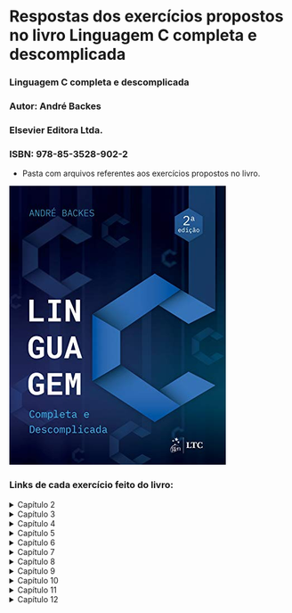  # Respostas dos exercícios propostos no livro Linguagem C completa e descomplicada

### Linguagem C completa e descomplicada
### Autor: André Backes
### Elsevier Editora Ltda.
### ISBN: 978-85-3528-902-2

- Pasta com arquivos referentes aos exercícios propostos no livro.

![capaLivroLinguagemC](./capaLivroLinguagemC.jpg)

### Links de cada exercício feito do livro:

<details><summary>Capítulo 2</summary>


- Elabore um programa que escreva as mensagens "Início do programa" e "Fim" na tela, uma em cada linha, usando apenas um comando printf(). [Exercício](https://github.com/rmelojefferson/progChallenges/blob/main/livroLinguageCCompletaDescomplicada/cap02/ex01.c)
- Escreva um programa que leia um número inteiro e depois o imprima. [Exercício](https://github.com/rmelojefferson/progChallenges/blob/main/livroLinguageCCompletaDescomplicada/cap02/ex02.c)
- Escreva um programa que leia um número inteiro e depois imprima a mensagem"Valor lido: seguido do valor inteiro. Use apenas um comando printf(). [Exercício](https://github.com/rmelojefferson/progChallenges/blob/main/livroLinguageCCompletaDescomplicada/cap02/ex03.c)
- Faça um programa que leia um número inteiro e depois o imprima usando o operador "%f". Veja o que aconteceu. [Exercício](https://github.com/rmelojefferson/progChallenges/blob/main/livroLinguageCCompletaDescomplicada/cap02/ex04.c)
- Faça um programa que leia um número do tipo float e depois o imprima usando o operador "%d". Veja o que aconteceu. [Exercício](https://github.com/rmelojefferson/progChallenges/blob/main/livroLinguageCCompletaDescomplicada/cap02/ex05.c)
- Faça um programa que leia um valor do tipo double e depois o imprima na forma de notação científica. [Exercício](https://github.com/rmelojefferson/progChallenges/blob/main/livroLinguageCCompletaDescomplicada/cap02/ex06.c)
- Elabore um programa que leia um caractere e depois o imprima como um valor inteiro. [Exercício](https://github.com/rmelojefferson/progChallenges/blob/main/livroLinguageCCompletaDescomplicada/cap02/ex07.c)
- Faça um programa que leia dois números inteiros e depois os imprima na ordem inversa em que eles foram lidos [Exercício](https://github.com/rmelojefferson/progChallenges/blob/main/livroLinguageCCompletaDescomplicada/cap02/ex08.c)
- Faça um programa que leia dois valores do tipo float. Use um único comando de leitura para isso. Em seguida, imprima os valores lidos na ordem inversa em que eles foram lidos. [Exercício](https://github.com/rmelojefferson/progChallenges/blob/main/livroLinguageCCompletaDescomplicada/cap02/ex09.c)
- Elabore um programa que solicite ao usuário entrar com o valor do dia,mês e ano(inteiros). Em seguida, imprima os valores lidos separados por uma barra(\). [Exercício](https://github.com/rmelojefferson/progChallenges/blob/main/livroLinguageCCompletaDescomplicada/cap02/ex10.c)
- Elabore um programa que contenha uma constante qualquer do tipo float. Use o comando #define. Imprima essa constante. [Exercício](https://github.com/rmelojefferson/progChallenges/blob/main/livroLinguageCCompletaDescomplicada/cap02/ex11.c)
- Elabore um programa que contenha uma constante qualquer do tipo int. Use o comando const. Imprima essa constante. [Exercício](https://github.com/rmelojefferson/progChallenges/blob/main/livroLinguageCCompletaDescomplicada/cap02/ex12.c)
- Faça um programa que leia um caractere do tipo char e depois o imprima entre aspas duplas. Assim, se o caracter lido for a letra A, deverá ser impresso "A". [Exercício](https://github.com/rmelojefferson/progChallenges/blob/main/livroLinguageCCompletaDescomplicada/cap02/ex13.c)
- Faça um programa que leia três caracteres do tipo char e depois os imprima um em cada linha. Use um único comando printf() para isso. [Exercício](https://github.com/rmelojefferson/progChallenges/blob/main/livroLinguageCCompletaDescomplicada/cap02/ex14.c)
- Escreva um programa que leia três variáveis, char, int e float. Em seguida, imprima-as de três maneiras diferentes: separadas por espaços, por uma tabulação horizontal e uma em cada linha. Use um único comando print() para cada operação de escrita das três variáveis. [Exercício](https://github.com/rmelojefferson/progChallenges/blob/main/livroLinguageCCompletaDescomplicada/cap02/ex15.c)

</details>

<details><summary>Capítulo 3</summary>


- Faça um programa que leia um número inteiro e retorne seu antecessor e o seu sucessor. [Exercício](https://github.com/rmelojefferson/progChallenges/blob/main/livroLinguageCCompletaDescomplicada/cap03/ex01.c)
- Faça um programa que leia um número real e imprima a quinta parte desse número. [Exercício](https://github.com/rmelojefferson/progChallenges/blob/main/livroLinguageCCompletaDescomplicada/cap03/ex02.c)
- Faça um programa que leia três valores inteiros e mostre sua soma. [Exercício](https://github.com/rmelojefferson/progChallenges/blob/main/livroLinguageCCompletaDescomplicada/cap03/ex03.c)
- Leia quatro valores do tipo float. Calcule e exiba a média aritmética desses valores. [Exercício](https://github.com/rmelojefferson/progChallenges/blob/main/livroLinguageCCompletaDescomplicada/cap03/ex04.c)
- Faça um programa que calcule o ano de nascimento de uma pessoa a partir de sua idade e do ano atual. [Exercício](https://github.com/rmelojefferson/progChallenges/blob/main/livroLinguageCCompletaDescomplicada/cap03/ex05.c)
- Leia uma velocidade em km/h (quilômetros por hora) e apresente convertida em m/s (metros por segundo). A fórmula de conversão é M = K/36, sendo K a velocidade em km/h e M em m/s. [Exercício](https://github.com/rmelojefferson/progChallenges/blob/main/livroLinguageCCompletaDescomplicada/cap03/ex06.c)
- Faça um programa que leia um valor em reais e a cotação do dólar. Em seguida, imprima o valor correspondente em dólares. [Exercício](https://github.com/rmelojefferson/progChallenges/blob/main/livroLinguageCCompletaDescomplicada/cap03/ex07.c)
- Leia um valor que represente uma temperatura em graus Celsius e apresente-a convertida em graus Fahrenheit. A fórmula de conversão é: F = C*(9.0/5.0)+32.0, sendo F a temperatura em Fahrenheit e C a temperatura em Celsius. [Exercício](https://github.com/rmelojefferson/progChallenges/blob/main/livroLinguageCCompletaDescomplicada/cap03/ex08.c)
- Leia um ângulo em graus e apresente-o convertido em radianos. A fórmula de conversão é R = G*pi/180, sendo G o ângulo em graus e R em radianos e pi = 3.141592. [Exercício](https://github.com/rmelojefferson/progChallenges/blob/main/livroLinguageCCompletaDescomplicada/cap03/ex09.c)
- A importância de R$780.000,00 será dividida entre três ganhadores de um concurso, sendo que:

  - i. O primeiro ganhador receberá 46% do total.
  - ii. O segundo receberá 32% do total.
  - iii. O terceiro receberá o restante.
  - [Exercício](https://github.com/rmelojefferson/progChallenges/blob/main/livroLinguageCCompletaDescomplicada/cap03/ex10.c)

- Leia o valor do raio de um círculo. Calcule e imprima a área do círculo correspondente. A área do círculo é A = pi*raio², sendo pi = 3.141592. [Exercício](https://github.com/rmelojefferson/progChallenges/blob/main/livroLinguageCCompletaDescomplicada/cap03/ex11.c)
- Leia a altura e o raio de um cilindro circular e imprima o volume desse cilindro. O volume de um cilindro circular é calculado por meio da seguinte fórmula: V = pi * raio² * altura, em que pi = 3.141592. [Exercício](https://github.com/rmelojefferson/progChallenges/blob/main/livroLinguageCCompletaDescomplicada/cap03/ex12.c)
- Sejam a e b os catetos de um triângulo cuja hipotenusa h é obtida pela equição: h= raiz de a²+b². Faça um programa que leia os valores de a e b, e calcule o valor da hipotenusa através da fórmula dada. imprima o resultado. [Exercício](https://github.com/rmelojefferson/progChallenges/blob/main/livroLinguageCCompletaDescomplicada/cap03/ex13.c)
- Fala um programa que converta uma letra maiúscula em letra minúscula. Use a tabela ASCII para isso. [Exercício](https://github.com/rmelojefferson/progChallenges/blob/main/livroLinguageCCompletaDescomplicada/cap03/ex14.c)
- Faça um programa para ler um número inteiro positivo de três dígitos. Em seguida, calcule e mostre o número formado pelos dígitos invertidos do número lido. Exemplo: Número lido = 123 | Número gerado = 321. [Exercício](https://github.com/rmelojefferson/progChallenges/blob/main/livroLinguageCCompletaDescomplicada/cap03/ex15.c)
- Escreva um programa que leia um número inteiro e mostre a multiplicação e a divisão desse número por dois("Utilize os operadores de deslocamento de bits). [Exercício](https://github.com/rmelojefferson/progChallenges/blob/main/livroLinguageCCompletaDescomplicada/cap03/ex16.c)
- Escreva um programa que leia um número inteiro e mostre o seu complemento bit a bit. [Exercício](https://github.com/rmelojefferson/progChallenges/blob/main/livroLinguageCCompletaDescomplicada/cap03/ex17.c)
- Elabore um programa que leia dois números inteiros e exiba o deslocamento, à esquerda e à direita, do primeiro pelo segundo. [Exercício](https://github.com/rmelojefferson/progChallenges/blob/main/livroLinguageCCompletaDescomplicada/cap03/ex18.c)
- Elabore um programa que leia dois números inteiros e exiba o resultado das operações de "ou exclusivo", "ou bit a bit" e "e bit a bit" entre eles. [Exercício](https://github.com/rmelojefferson/progChallenges/blob/main/livroLinguageCCompletaDescomplicada/cap03/ex19.c)

</details>

<details><summary>Capítulo 4</summary>


- Faça um programa que leia dois números e mostre qual deles é o maior. [Exercício](https://github.com/rmelojefferson/progChallenges/blob/main/livroLinguageCCompletaDescomplicada/cap04/ex01.c)
- Faça um programa que leia dois números e mostre o maior deles. Se, por acaso, os dois números forem iguais, imprima a mensagem "Números iguais". [Exercício](https://github.com/rmelojefferson/progChallenges/blob/main/livroLinguageCCompletaDescomplicada/cap04/ex02.c)
- Faça um programa que leia um número inteiro e verifique se esse número é par ou ímpar. [Exercício](https://github.com/rmelojefferson/progChallenges/blob/main/livroLinguageCCompletaDescomplicada/cap04/ex03.c)
- Faça um programa que leia o salário de um trabalhador e o valor da prestação de um empréstimo. Se a prestação:

  - For maior que 20% do salário, imprima: "Empréstimo não concedido"
  - Caso contrário, imprima: "Empréstimo concedido."
  - [Exercício](https://github.com/rmelojefferson/progChallenges/blob/main/livroLinguageCCompletaDescomplicada/cap04/ex04.c)

- Faça um programa que leia um número e, caso ele seja positivo, calcule e mostre:

  - O número digitado ao quadrado.
  - A raiz quadrada do número digitado.
  - [Exercício](https://github.com/rmelojefferson/progChallenges/blob/main/livroLinguageCCompletaDescomplicada/cap04/ex05.c)

- Faça um programa que receba a altura e o sexo de uma pessoa e calcule e mostre seu peso ideal, utilizando as seguintes fórmulas (Em que "h" corresponde à altura):

  - homem: (72.7*h)-58
  - mulher: (62.1*h)-44.7
  - [Exercício](https://github.com/rmelojefferson/progChallenges/blob/main/livroLinguageCCompletaDescomplicada/cap04/ex06.c)

- Uma empresa vende o mesmo produto para quatro diferentes estados. Cada estado possui uma taxa diferente de imposto sobre o produto. Faça um programa em que o usuário entre com o valor e o estado de destino do produto e o programa retorne o preço final do produto acrescido do imposto do estado em que ele será vendido. Se o estado difitado não for válido, mostrará uma mensagem de erro  MG - 7% SP - 12% RJ - 15% MS - 8%. [Exercício](https://github.com/rmelojefferson/progChallenges/blob/main/livroLinguageCCompletaDescomplicada/cap04/ex07.c)
- Escreva um programa que, dada a idade de um nadador, classifique-o em uma das seguintes categorias:

  - Infantil A - 5-7
  - Infantil B - 8-10
  - Juvenil A - 11-13
  - Juvenil B - 14-17
  - Sênior - maiores de 18 anos
  - [Exercício](https://github.com/rmelojefferson/progChallenges/blob/main/livroLinguageCCompletaDescomplicada/cap04/ex08.c)

- Faça um programa que leia a altura e o peso de uma pessoa. De acordo com a tabela a seguir, verifique e mostre qual a classificação dessa pessoa. [Exercício](https://github.com/rmelojefferson/progChallenges/blob/main/livroLinguageCCompletaDescomplicada/cap04/ex09.c)
- Faça um programa que informe o mês de acordo com o número digitado pelo usuário. Exemplo: Entrada = 4. Saída = Abril. [Exercício](https://github.com/rmelojefferson/progChallenges/blob/main/livroLinguageCCompletaDescomplicada/cap04/ex11.c)
- Usando o comando switch, escreva um programa que leia um inteiro entre 1 e 7 e imprima o dia da semana correspondente a esse número. Isto é, domingo, se 1, segunda-feira, se 2, e assim por diante. [Exercício](https://github.com/rmelojefferson/progChallenges/blob/main/livroLinguageCCompletaDescomplicada/cap04/ex12.c)
- Faça um progrma que mostre ao usuário um menu com quatro opções de operações matemáticas (as operações básicas, por exemplo). I usuário escolhe uma das opções, e o seu programa pede dois valores numéricos e realiza a operação, mostrando o resultado. [Exercício](https://github.com/rmelojefferson/progChallenges/blob/main/livroLinguageCCompletaDescomplicada/cap04/ex13.c)
- Faça um programa para verificar se determinado número inteiro lido é divisível por 3 ou 5, mas não simultaneamente pelos dois. [Exercício](https://github.com/rmelojefferson/progChallenges/blob/main/livroLinguageCCompletaDescomplicada/cap04/ex14.c)

 </details>

<details><summary>Capítulo 5</summary>


- Faça um programa que leia um número inteiro positivo N e imprima todos os números naturais de 0 até N em ordem crescente. [Exercício](https://github.com/rmelojefferson/progChallenges/blob/main/livroLinguageCCompletaDescomplicada/cap05/ex01.c)
- Faça um programa que leia um número inteiro positivo N e imprima todos os números naturais de 0 até N em ordem crescente. [Exercício](https://github.com/rmelojefferson/progChallenges/blob/main/livroLinguageCCompletaDescomplicada/cap05/ex02.c)
- Faça um programa que leia um número inteiro N e depois imprima os N primeiros números naturais ímpares. [Exercício](https://github.com/rmelojefferson/progChallenges/blob/main/livroLinguageCCompletaDescomplicada/cap05/ex03.c)
- Faça um programa que determine e mostre os cinco primeiros múltiplos de 3 considerando números maiores que 0. [Exercício](https://github.com/rmelojefferson/progChallenges/blob/main/livroLinguageCCompletaDescomplicada/cap05/ex04.c)
- Faça um programa que calcule e mostre a soma dos 50 primeiros números pares. [Exercício](https://github.com/rmelojefferson/progChallenges/blob/main/livroLinguageCCompletaDescomplicada/cap05/ex05.c)
- Faça um programa que mostre uma contagem regressiva na tela, inciando em 10 e terminando em 0. Mostre uma mensagem "FIM" após a contagem. [Exercício](https://github.com/rmelojefferson/progChallenges/blob/main/livroLinguageCCompletaDescomplicada/cap05/ex06.c)
- Elabore um programa que peça ao usuário para digitar 10 valores. Some esses valores e apresente o resultado na tela. [Exercício](https://github.com/rmelojefferson/progChallenges/blob/main/livroLinguageCCompletaDescomplicada/cap05/ex07.c)
- Faça um programa que leia 10 inteiros e imprimasua média. [Exercício](https://github.com/rmelojefferson/progChallenges/blob/main/livroLinguageCCompletaDescomplicada/cap05/ex08.c)
- Escreva um programa que leia 10 números e escreva o menor valor lido e o maior valor lido. [Exercício](https://github.com/rmelojefferson/progChallenges/blob/main/livroLinguageCCompletaDescomplicada/cap05/ex09.c)
- Faça um programa que leia 10 inteiros positivos, ignorando não positivos, e imprima sua média. [Exercício](https://github.com/rmelojefferson/progChallenges/blob/main/livroLinguageCCompletaDescomplicada/cap05/ex10.c)
- Faça um algoritmo que leia um número positivo e imprima seus divisores. Exemplo: Os divisores do número 66 são: 1, 2, 3, 6, 11, 22 , 33 e 66. [Exercício](https://github.com/rmelojefferson/progChallenges/blob/main/livroLinguageCCompletaDescomplicada/cap05/ex11.c)
- Escreva um programa que leia um número inteiro e calcule a soma de todos os divisores desse número, com exceção dele próprio. Exemplo: A soma dos divisores do número 66 é 1 + 2 + 3 + 6 + 11 + 22 + 33 = 78. [Exercício](https://github.com/rmelojefferson/progChallenges/blob/main/livroLinguageCCompletaDescomplicada/cap05/ex12.c)
- Faça um programa que exiba a soma de todos os números naturais abaixo de 1.000 que são múltiplos de 3 ou 5. [Exercício](https://github.com/rmelojefferson/progChallenges/blob/main/livroLinguageCCompletaDescomplicada/cap05/ex13.c)
- Escreva um programa que leia um número inteiro, maior ou igual a zero, do usuário. Imprima o enésimo termo da sequência de Fibonacci. Essa sequência começa no termo de ordem zero, e, a partir do segundo termo, seu valor é dado pela soma dos dois termos anteriores. Alguns termos dessa sequência são: 0, 1, 1, 2, 3, 5, 8, 13, 21, 34. [Exercício](https://github.com/rmelojefferson/progChallenges/blob/main/livroLinguageCCompletaDescomplicada/cap05/ex14.c)
- Elabore um programa que faça a leitura de vários números inteiros até que se digite um número negativo. O programa tem de retornar o maior e o menor número lido. [Exercício](https://github.com/rmelojefferson/progChallenges/blob/main/livroLinguageCCompletaDescomplicada/cap05/ex15.c)
- Em matemática, o número harmônico designado por Hn define-se como o enésimo termo da série harmônica. Ou seja:

  - Hn = 1 + 1 + 1 + 1...+ 1
  - ​	           2    3    4      n
  - Apresente um programa que calcule o valor de qualquer Hn.
  - [Exercício](https://github.com/rmelojefferson/progChallenges/blob/main/livroLinguageCCompletaDescomplicada/cap05/ex16.c)

- Escreva um programa que leia um número inteiro positivo N e em seguida imprima N linhas do chama triângulo de floyd:

  - 01
  - 02 03
  - 04 05 06
  - 07 08 09 10
  - 11 12 13 14 15...
  - [Exercício](https://github.com/rmelojefferson/progChallenges/blob/main/livroLinguageCCompletaDescomplicada/cap05/ex17.c)

- Faça um programa que receba um número inteiro maior do que 1 e verifique se o número fornecido é primo ou não.  [Exercício](https://github.com/rmelojefferson/progChallenges/blob/main/livroLinguageCCompletaDescomplicada/cap05/ex18.c)
- Faça um programa que calcule e escreva o valor de S

  - S = 1/1+3/2+5/3+7/4+...+99/50
  - [Exercício](https://github.com/rmelojefferson/progChallenges/blob/main/livroLinguageCCompletaDescomplicada/cap05/ex19.c)

- Faça um programa que leia um valor inteiro e positivo N, calcule e mostre o valor de E, conforme a fórmula a seguir:

  - e = 1/1!+1/2!+1/3!+...+1/n!*/
  - [Exercício](https://github.com/rmelojefferson/progChallenges/blob/main/livroLinguageCCompletaDescomplicada/cap05/ex20.c)

- Escreva um programa que leia certa quantidade de números, imprima o maior deles e quantas vezes o maior número foi lido. A quantidade de números a serem lidos deve ser fornecida pelo usuário. [Exercício](https://github.com/rmelojefferson/progChallenges/blob/main/livroLinguageCCompletaDescomplicada/cap05/ex21.c)

</details>

<details><summary>Capítulo 6</summary>

- Vetores
  - Crie um programa que leia do teclado seis valores inteiros e em seguida mostre na tela os valores lidos. [Exercício](https://github.com/rmelojefferson/progChallenges/blob/main/livroLinguageCCompletaDescomplicada/cap06/vetores/ex01.c)
  - Crie um programa que leia do teclado seis valores inteiros e em seguida mostre na tela os valores lidos na ordem inversa. [Exercício](https://github.com/rmelojefferson/progChallenges/blob/main/livroLinguageCCompletaDescomplicada/cap06/vetores/ex02.c)
  - Faça um programa que leia cinco valores e os armazene em um vetor. Em seguida, mostre todos os valores lidos juntamente com a média dos valores. [Exercício](https://github.com/rmelojefferson/progChallenges/blob/main/livroLinguageCCompletaDescomplicada/cap06/vetores/ex03.c)
  - Faça um programa que possua um array de nome A que armazene seis números inteiros. O programa deve executar os seguintes passo:
    - a)Atribua os seguintes valores a esse array: 1, 0, 5, -2, -5, 7.
    - b)Armazene em uma variável a soma dos valores das posições A[0], A[1] e A[5] do array e mostre na tela essa soma.
    - c)Modifique o array na posição 4, atribuindo a essa posição o valor 100.
    - d)Mostre na tela cada valor do array, um em cada linha.
    - [Exercício](https://github.com/rmelojefferson/progChallenges/blob/main/livroLinguageCCompletaDescomplicada/cap06/vetores/ex04.c)
  - Faça um programa que leia um vetor de oito posições. Em seguida, leia também dois valores X e Y quaisquer correspondentes a dua posições no vetor. Seu programa deverá exibir a soma dos valores encontrados nas respectivas posições X e Y. [Exercício](https://github.com/rmelojefferson/progChallenges/blob/main/livroLinguageCCompletaDescomplicada/cap06/vetores/ex05.c)
  - Escreva um programa que leia do teclado um vetor de 10 posições. Escreva na tela quantos valores pares foram armazenados nesse vetor. [Exercício](https://github.com/rmelojefferson/progChallenges/blob/main/livroLinguageCCompletaDescomplicada/cap06/vetores/ex06.c)
  - Faça um programa que receba do usuário um vetor X com 10 posições. Em seguida deverão ser impressos o maior e o menor elemento desse vetor. [Exercício](https://github.com/rmelojefferson/progChallenges/blob/main/livroLinguageCCompletaDescomplicada/cap06/vetores/ex07.c)
  - Faça um programa que preencha um vetor com 10 números reais. Em seguida, calcule e mostre na tela a quantidade de números negativos e a soma dos números positivos desse vetor. [Exercício](https://github.com/rmelojefferson/progChallenges/blob/main/livroLinguageCCompletaDescomplicada/cap06/vetores/ex08.c)
  - Faça um programa que receba do usuário dois arrays, A e B, com 10 números inteiros cada. Crie um novo array C calculando C = A - B. Mostre na tela os dados do array C. [Exercício](https://github.com/rmelojefferson/progChallenges/blob/main/livroLinguageCCompletaDescomplicada/cap06/vetores/ex09.c)
  - Faça um programa que preencha um vetor de tamanho 100 com os 100 primeiros números naturais que não são múltiplos de 7. Ao final, imprima esse vetor na tela. [Exercício](https://github.com/rmelojefferson/progChallenges/blob/main/livroLinguageCCompletaDescomplicada/cap06/vetores/ex10.c)
  - Leia um conjunto de números reais, armazenando-o em vetor. Em seguida, calcule o quadrado de cada elemento desse vetor, armazenando esse resultado em outro vetor. Os conjuntos têm, no máximo, 20 elementos. Imprima os dois conjuntos de números. [Exercício](https://github.com/rmelojefferson/progChallenges/blob/main/livroLinguageCCompletaDescomplicada/cap06/vetores/ex11.c)
  - Faça um programa que leia um vetor de 10 posições. Verifique se existem valores iguais e os escreva na tela. [Exercício](https://github.com/rmelojefferson/progChallenges/blob/main/livroLinguageCCompletaDescomplicada/cap06/vetores/ex12.c)
  - Faça um programa para ler 10 números diferentes a serem armazenados em um vetor. Os números deverão ser armazenados no vetor na ordem em que forem lidos, sendo que, caso o usuário digite um número que já foi digitado, o programa deverá pedir a ele para digitar outro número. Note que cada valor digitado pelo usuário deve ser pesquisado no vetor, verificando se ele existe entre os números que já foram fornecidos. Exiba na tela o vetor final que foi digitado. [Exercício](https://github.com/rmelojefferson/progChallenges/blob/main/livroLinguageCCompletaDescomplicada/cap06/vetores/ex13.c)
  - Leia um vetor com 10 números de ponto flutuante. Em seguida, ordene os elementos desse vetor e imprima o vetor na tela. [Exercício](https://github.com/rmelojefferson/progChallenges/blob/main/livroLinguageCCompletaDescomplicada/cap06/vetores/ex15.c)
- Matrizes
  - Faça um programa que leia um matriz de tamanho 3 x 3. Imprima na tela o menor valor contido nessa matriz. [Exercício](https://github.com/rmelojefferson/progChallenges/blob/main/livroLinguageCCompletaDescomplicada/cap06/matrizes/ex01.c)
  - Faça um programa que leia uma matriz de tamanho 4 x 4. Imprima na tela o maior valor contido nessa matriz e a sua localização (linha e coluna). [Exercício](https://github.com/rmelojefferson/progChallenges/blob/main/livroLinguageCCompletaDescomplicada/cap06/matrizes/ex02.c)
  - Faça um programa que declare uma matriz de tamanho 5 x 5. Preencha com 1 a diagonal principal e com 0 os demais elementos. Ao final, escreva a matriz obtida na tela. [Exercício](https://github.com/rmelojefferson/progChallenges/blob/main/livroLinguageCCompletaDescomplicada/cap06/matrizes/ex03.c)
  - Leia uma matriz de tamanho 4 x 4. Em seguida, conte e escreva na tela quantos valores maiores do que 10 ela possui. [Exercício](https://github.com/rmelojefferson/progChallenges/blob/main/livroLinguageCCompletaDescomplicada/cap06/matrizes/ex04.c)
  - Leia uma matriz de tamanho 4 x 4. Em seguida, conte e escreva na tela quantos valores negativos ela possui. [Exercício](https://github.com/rmelojefferson/progChallenges/blob/main/livroLinguageCCompletaDescomplicada/cap06/matrizes/ex05.c)
  - Leia uma matriz de tamanho 3 x 3. Em seguida, imprima a soma dos valores contidos em sua diagonal principal. [Exercício](https://github.com/rmelojefferson/progChallenges/blob/main/livroLinguageCCompletaDescomplicada/cap06/matrizes/ex06.c)
  - Leia uma matriz de tamanho 3 x 3. Em seguida, imprima a soma dos valores contidos em sua diagonal secundária. [Exercício](https://github.com/rmelojefferson/progChallenges/blob/main/livroLinguageCCompletaDescomplicada/cap06/matrizes/ex07.c)
  - Faça um programa que permita ao usuário entrar com uma matriz de tamanho 3 x 3 de números inteiros. Em seguida, calcule um vetor contendo três posições, em que cada posição deverá armazenar a soma dos números de cada coluna da matriz. Exiba na tela esse array. Por exemplo, a matriz
    - 5   | -8  | 10 |
    - 1   |  2  | 15 |
    - 25 | 10 |  7  |
    - deverá gerar o vetor:
    - 31 |  4 | 32 | */
    - [Exercício](https://github.com/rmelojefferson/progChallenges/blob/main/livroLinguageCCompletaDescomplicada/cap06/matrizes/ex09.c)
  - Leia uma matriz de tamanho 10 x 3 com as notas de 10 alunos em três provas. Em seguida, calcule e escreva na tela o número de alunos cuja pior nota foi na prova 1, o número de alunos cuja pior nota foi 2 e o número de alunos cuja pior nota na prova foi 3. [Exercício](https://github.com/rmelojefferson/progChallenges/blob/main/livroLinguageCCompletaDescomplicada/cap06/matrizes/ex10.c)
  - Faça um programa que leia uma matriz de tamanho 5 x 5. Calcule e imprima a soma dos elementos dessa matriz que estão acima da diagonal principal. [Exercício](https://github.com/rmelojefferson/progChallenges/blob/main/livroLinguageCCompletaDescomplicada/cap06/matrizes/ex11.c)
  - Faça um programa que leia uma matriz de tamanho 6 x 6. Calcule e imprima a soma dos elementos dessa matriz que estão abaixo da diagonal principal. [Exercício](https://github.com/rmelojefferson/progChallenges/blob/main/livroLinguageCCompletaDescomplicada/cap06/matrizes/ex12.c)
  - Faça um programa que leia uma matriz 5 x 5. Calcule e imprima a soma dos elementos dessa matriz que não pertencem à diagonal principal e nem à diagonal secundária. [Exercício](https://github.com/rmelojefferson/progChallenges/blob/main/livroLinguageCCompletaDescomplicada/cap06/matrizes/ex13.c)
  - Faça um programa que leia uma matriz 5 x 5. Calcule a soma dos elementos dessa matriz que pertencem à diagonal principal e secundária. Calcule também a soma dos elementos que não pertecem a nenhuma das duas diagonais. Imprima na tela a diferença entre os dois valores. [Exercício](https://github.com/rmelojefferson/progChallenges/blob/main/livroLinguageCCompletaDescomplicada/cap06/matrizes/ex14.c)
  - Faça um programa que leia uma matriz A de tamanho 5 x 5. Em seguida, calcule e imprima a matriz B, sendo que B = A². [Exercício](https://github.com/rmelojefferson/progChallenges/blob/main/livroLinguageCCompletaDescomplicada/cap06/matrizes/ex15.c)

</details>

<details><summary>Capítulo 7</summary>


- Faça um programa que leia uma string e a imprima na tela. [Exercício](https://github.com/rmelojefferson/progChallenges/blob/main/livroLinguageCCompletaDescomplicada/cap07/ex01.c)
- Faça um programa que leia uma string e imprima as quatro primeiras letras dela. [Exercício](https://github.com/rmelojefferson/progChallenges/blob/main/livroLinguageCCompletaDescomplicada/cap07/ex02.c)
- Sem usar a função strlen(), fala um programa que leia uma string e imprima quantos caracteres ela possui. [Exercício](https://github.com/rmelojefferson/progChallenges/blob/main/livroLinguageCCompletaDescomplicada/cap07/ex03.c)
- Faça um programa que leia uma string e a imprima de trás para frente. [Exercício](https://github.com/rmelojefferson/progChallenges/blob/main/livroLinguageCCompletaDescomplicada/cap07/ex04.c)
- Faça um programa que leia uma string e a inverta. A string invertida deve ser armazenada na mesma variável. Em seguida, imprima a sting invertida. [Exercício](https://github.com/rmelojefferson/progChallenges/blob/main/livroLinguageCCompletaDescomplicada/cap07/ex05.c)
- Leia uma string do teclado e conte quantas vogais (a, e, i, o ,u) ela possui. Entre com um caractere (vogal ou consoante) e substitua todas as vogais da palavra dada por esse caractere. Ao final, imprima a nova string e o número de vogais que ela possui. [Exercício](https://github.com/rmelojefferson/progChallenges/blob/main/livroLinguageCCompletaDescomplicada/cap07/ex06.c)
- Faça um programa que leia uma string e imprima uma mensagem dizendo se ela é um palíndromo ou não. Um palíndromo é uma palavra que tem a propriedade de poder ser lida tanto da direita para a esquerda como da esquerda para a direita. Exemplos: ovo, arara, rever, asa, osso etc. [Exercício](https://github.com/rmelojefferson/progChallenges/blob/main/livroLinguageCCompletaDescomplicada/cap07/ex07.c)
- Construa um programa que leia duas strings do teclado. Imprima uma mensagem informando se a segunda string lida está contida dentro da primeira. [Exercício](https://github.com/rmelojefferson/progChallenges/blob/main/livroLinguageCCompletaDescomplicada/cap07/ex08.c)
- Construa um programa que leia duas strings do teclado. Imprima uma mensagem informando quantas vezes a segunda string lida está contida dentro da primeira. [Exercício](https://github.com/rmelojefferson/progChallenges/blob/main/livroLinguageCCompletaDescomplicada/cap07/ex09.c)
- Escreva um programa que leia uma string do teclado e converta todos os seus caracteres em maiúscula. Dica: Subtraia 32 dos caracteres cujo código ASCII está entre 97 e 122. [Exercício](https://github.com/rmelojefferson/progChallenges/blob/main/livroLinguageCCompletaDescomplicada/cap07/ex10.c)
- Escreva um programa que leia uma string do teclado e converta todos os seus caracteres em minúscula. Dica some 32 dos caracteres cujo código ASCII está entre 65 e 90. [Exercício](https://github.com/rmelojefferson/progChallenges/blob/main/livroLinguageCCompletaDescomplicada/cap07/ex11.c)
- Escreva um programa que leia o nome e o valor de determinada mercadoria de uma loja. Sabendo que o desconto para pagamento à vista é de 10% sobre o valor total, calcule o valor a ser pago à vista. Escreva o nome da mercadoria, o valor total, o valor do desconto e o valor a ser pago à vista. [Exercício](https://github.com/rmelojefferson/progChallenges/blob/main/livroLinguageCCompletaDescomplicada/cap07/ex12.c)
- Escreva um programa que recebe uma string S e dois valores inteiros não negativos i e j. Em seguida, imprima os caracteres contidos no segmento que vai de i a j da string S. [Exercício](https://github.com/rmelojefferson/progChallenges/blob/main/livroLinguageCCompletaDescomplicada/cap07/ex13.c)
- O código de César é uma das técnicas de criptografia mais simples e conhecidas. É um tipo de substituição no qual cada letra do texto é substituída por outra, que se apresenta n posições após ela no alfabeto. Por exemplo, com uma troca de três posições, a letra A seria substituída por D, B se tornaria E e assim por diante. Escreva um programa que faça uso desse código de César para três posições, entre com uma string e imprima a string codificada. Exemplo:

  - String:  a ligeira raposa marrom saltou sobre o cachorro cansado.
  - Nova string: d oljhlud udsrvd pduurp vdowrx vreuh r fdfkruur fdqvdgr*/
  - [Exercício](https://github.com/rmelojefferson/progChallenges/blob/main/livroLinguageCCompletaDescomplicada/cap07/ex14.c)

- Escreva um programa que leia duas strings e as imprima em ordem alfabética, a ordem em que elas apareceriam em um dicionário. [Exercício](https://github.com/rmelojefferson/progChallenges/blob/main/livroLinguageCCompletaDescomplicada/cap07/ex15.c)

</details>

<details><summary>Capítulo 8</summary>


- Implemente um programa que leia o nome, a idade e o endereço de uma pessoa e armazene esses dados em uma estrutura. Em seguida, imprima na tela os dados da estrutura lida. [Exercício](https://github.com/rmelojefferson/progChallenges/blob/main/livroLinguageCCompletaDescomplicada/cap08/ex01.c)
- Crie uma estrutura para representar as coordenadas de um ponto no plano (posições X e Y). Em seguida, declare e leia do teclado um ponto e exiba a distância dele até a origem das coordendas, isto é, a posição (0,0); [Exercício](https://github.com/rmelojefferson/progChallenges/blob/main/livroLinguageCCompletaDescomplicada/cap08/ex02.c)
- Crie uma estrutura para representar as coordenadas de um ponto no plano (posições X e Y). Em seguida, declare e leia do teclado dois pontos e exiba a distância entre eles. [Exercício](https://github.com/rmelojefferson/progChallenges/blob/main/livroLinguageCCompletaDescomplicada/cap08/ex03.c)
- Crie uma estrutura representando um aluno de uma disciplina. Essa estrutura deve conter o número de matrícula do aluno, seu nome, e as notas de três provas. Agora, escreva um programa que leia os dados de cinco alunos e os armazene nessa estrutura. Em seguida, exiba o nome e as notas do aluno que possui a maior média geral dentre os cinco. [Exercício](https://github.com/rmelojefferson/progChallenges/blob/main/livroLinguageCCompletaDescomplicada/cap08/ex06.c)
- Crie uma estrutura representando uma hora. Essa estrutura deve conter os campos hora, minuto e segundo. Agora, escreva um programa que leia um vetor de cinco posições dessa estrutura e imprima a maior hora. [Exercício](https://github.com/rmelojefferson/progChallenges/blob/main/livroLinguageCCompletaDescomplicada/cap08/ex07.c)
- Crie uma estrutura capaz de armazenar o nome e a data de nascimento de uma pessoa. Agora, escreva um programa que leia os dados de seis pessoas. Calcule e exiba os nomes da pessoa mais nova e da mais velha. [Exercício](https://github.com/rmelojefferson/progChallenges/blob/main/livroLinguageCCompletaDescomplicada/cap08/ex08.c)
- Crie uma estrutura representando um atleta. Essa estrutura deve conter o nome do atleta, seu esporte, idade e altura. Agora, escreva um programa que leia os dados de cinco atletas. Calcule e exiba os nomes do atleta mais alto e do mais velho. [Exercício](https://github.com/rmelojefferson/progChallenges/blob/main/livroLinguageCCompletaDescomplicada/cap08/ex09.c)
- Usando a estrutura "atleta" do exercício anterior, escreva um programa que leia os dados de cinco atletas e os exiba por ordem de idade, do mais velho para o mais novo. [Exercício](https://github.com/rmelojefferson/progChallenges/blob/main/livroLinguageCCompletaDescomplicada/cap08/ex10.c)
- Escreva um programa que contenha uma estrutura representando uma data válida. Essa estrutura deve conter os campos dia, mês e ano. Em seguida, leia duas datas e armazene nessa estrutura. Calcule e exiba o número de dias que decorreram entre as duas datas.

  - OBS: Anos bissextos foram desconsiderados
  - [Exercício](https://github.com/rmelojefferson/progChallenges/blob/main/livroLinguageCCompletaDescomplicada/cap08/ex11.c)

- Crie uma enumeração representando os dias da semana. Agora, escreva um programa que leia um valor inteiro do teclado e exiba o dia da semana correspondente. [Exercício](https://github.com/rmelojefferson/progChallenges/blob/main/livroLinguageCCompletaDescomplicada/cap08/ex12.c)
- Crie uma enumeração representando os meses do ano. Agora, escreva um programa que leia um valor inteiro do teclado e exiba o nome do mês correspondente e quantos dias ele possui. [Exercício](https://github.com/rmelojefferson/progChallenges/blob/main/livroLinguageCCompletaDescomplicada/cap08/ex13.c)

</details>

<details><summary>Capítulo 9</summary>

- Escreva uma função que receba por parâmetro dois números e retorne o maio deles. [Exercício](https://github.com/rmelojefferson/progChallenges/blob/main/livroLinguageCCompletaDescomplicada/cap09/ex01.c)
- Faça uma função que receba um número inteiro de 1 a 12 e imprima em tela o mês e a sua quantidade de dias de acordo com o número digitado pelo usuário. Exemplo: Entrada = 4. Saída = abril. [Exercício](https://github.com/rmelojefferson/progChallenges/blob/main/livroLinguageCCompletaDescomplicada/cap09/ex02.c)
- Escreva uma função que receba por parâmetro uma temperatura em graus Fahrenheit e a retorne convertida em graus Celsius. A fórmula de conversão é: C = (F-32.0)*(5.0/9.0), sendo F a temperatura em Fahrenheit a C a temperatura em Celsius. [Exercício](https://github.com/rmelojefferson/progChallenges/blob/main/livroLinguageCCompletaDescomplicada/cap09/ex03.c)
- Escreva uma função que receba por parâmetro a altura e o raio de um cilindro circular e retorne o volume desse cilindro. O volume de um cilindro circular é calculado por meio das seguinte fórmula:
  - V = pi * raio² * altura, em que pi = 3.141592.
  - [Exercício](https://github.com/rmelojefferson/progChallenges/blob/main/livroLinguageCCompletaDescomplicada/cap09/ex04.c)
- Escreva uma função para o cálculo do volume de uma esfera:
  - V = 4/3pi*r³, em que pi = 3.141592 valor do raio r deve ser passado por parâmetro.
  - [Exercício](https://github.com/rmelojefferson/progChallenges/blob/main/livroLinguageCCompletaDescomplicada/cap09/ex05.c)
- Escreva uma função que receba o peso(quilos) e a altura(metros) de uma pessoa. Calcule e retorn o IMC(Índice de Massa Corporal) dessa pessoa:
  - IMC = peso / (altura*altura).
  - [Exercício](https://github.com/rmelojefferson/progChallenges/blob/main/livroLinguageCCompletaDescomplicada/cap09/ex06.c)
- Elabore uma função que receba três números inteiros como parâmentro, representando horas, minutos e segundos. A função deve retornar esse horário convertido em segundos. [Exercício](https://github.com/rmelojefferson/progChallenges/blob/main/livroLinguageCCompletaDescomplicada/cap09/ex07.c)
- Elabore uma função para verificar se um número é um quadrado perfeito. Um quadrado perfeito é um número inteiro não negativo que pode ser expresso como o quadrado de outro número inteiro. Exemplos: 1, 4, 9. [Exercício](https://github.com/rmelojefferson/progChallenges/blob/main/livroLinguageCCompletaDescomplicada/cap09/ex08.c)
- Elabore uma função que receba três notas de um aluno como parâmetros e uma letra. Se a letra for "A", a função deverá calcular a média aritmética das notas do aluno; se for "P", deverá calcular a média ponderada, com pesos 5, 3 e 2. Retorne a média calculada para o programa principal. [Exercício](https://github.com/rmelojefferson/progChallenges/blob/main/livroLinguageCCompletaDescomplicada/cap09/ex09.c)
- Escreva uma função que receba dois valores numéricos e um símbolo. Esse símbolo representará a operação que se deseja efetuar com os números. Assim, se o símbolo for "+", deverá ser realizada uma adição, se for "-", um subtração, se for "/", um divisão, e, se for "*", será efetuada uma multiplicação. Retorne o resultado da operação para o programa principal. [Exercício](https://github.com/rmelojefferson/progChallenges/blob/main/livroLinguageCCompletaDescomplicada/cap09/ex10.c)
- Escreva uma função que receba por parâmentros dois valores inteiros x e y e calcule e retorne o resultado de x^y para o programa principal. Não use nenhum função pronta para isso. [Exercício](https://github.com/rmelojefferson/progChallenges/blob/main/livroLinguageCCompletaDescomplicada/cap09/ex11.c)
- Escreva uma função que receba um número inteiro positivo e retorne o maior fator primo desse número. [Exercício](https://github.com/rmelojefferson/progChallenges/blob/main/livroLinguageCCompletaDescomplicada/cap09/ex12.c)
- Escreva uma função que receba um número inteiro positivo n. Calcule e retorne o somatório de 1 até n: 1 + 2 + 3 + 4...+n [Exercício](https://github.com/rmelojefferson/progChallenges/blob/main/livroLinguageCCompletaDescomplicada/cap09/ex13.c)
- Escreva uma função que receva um número inteiro positivo n. Calcule e retorne o seu fatorial n! = (n-1)*(n-2) [Exercício](https://github.com/rmelojefferson/progChallenges/blob/main/livroLinguageCCompletaDescomplicada/cap09/ex14.c)
- Elabore uma função que receba como parâmetro um valor inteiro n e gere como saída n linhas com pontos de exclamação, conforme o exemplo a seguir, em que usamos n = 5:
  - !
  - !!
  - !!!
  - !!!!
  - !!!!!
  - [Exercício](https://github.com/rmelojefferson/progChallenges/blob/main/livroLinguageCCompletaDescomplicada/cap09/ex15.c)
- Elabore uma função que receba como parâmetro um valor inteiro n e gere como saída um triângulo lateral formado por asteriscos conforme o exemplo a seguir, em que n = 4
  - @
  - @@
  - @@@
  - @@@@
  - @@@
  - @@
  - @
  - [Exercício](https://github.com/rmelojefferson/progChallenges/blob/main/livroLinguageCCompletaDescomplicada/cap09/ex16.c)
- Faça uma função que receba um inteiro N como parâmetro. Calcule e retorne o resultado da seguinte série S:
  - S = (2/4) + (5/5) + (10/6) + ... + (N² + 1) / (N + 3)
  - [Exercício](https://github.com/rmelojefferson/progChallenges/blob/main/livroLinguageCCompletaDescomplicada/cap09/ex17.c)
- Faça uma função que calcule e retorne o número neperiano e, e = 2,7182818284, usando a série a seguir:
  - e = somatorio 1/n! = (1/0!)+(1/1!)+(1/2!)...
  - [Exercício](https://github.com/rmelojefferson/progChallenges/blob/main/livroLinguageCCompletaDescomplicada/cap09/ex20.c)
- Escreva uma função que, dado um número real passado como parâmetro, retorne a parte inteira e a parte fracionária desse número por referência. [Exercício](https://github.com/rmelojefferson/progChallenges/blob/main/livroLinguageCCompletaDescomplicada/cap09/ex21.c)
- Escreva uma função para o cálculo do volume e da área de uma esfera
  - v = (4 * pi + r³)/3
  - A = 4 * pi * r² 
  - pi = 3.141592. 
  - O valor do raio r deve ser passado por parâmetro, e os valores calculados devem ser retornados por referência.
  - [Exercício](https://github.com/rmelojefferson/progChallenges/blob/main/livroLinguageCCompletaDescomplicada/cap09/ex22.c)

</details>

<details><summary>Capítulo 10</summary>

- Escreva um programa que contenha duas variáveis inteiras. Compare seus endereços e exiba o maior endereço [Exercício](https://github.com/rmelojefferson/progChallenges/blob/main/livroLinguageCCompletaDescomplicada/cap10/ex01.c)
- Crie um programa que contenh um array de float com 10 elementos. Imprima o endereço de cada posição desse array. [Exercício](https://github.com/rmelojefferson/progChallenges/blob/main/livroLinguageCCompletaDescomplicada/cap10/ex03.c)
- Crie um programa que contenha uma matriz de float com 3 linhas e 3 colunas. Imprima o endereço de cada posição desse array. [Exercício](https://github.com/rmelojefferson/progChallenges/blob/main/livroLinguageCCompletaDescomplicada/cap10/ex04.c)
- Crie um programa que contenha um array de inteiros com cinco elementos. Utilizando apenas aritmética de ponteiros, leia esse array do teclado e imprima o dobro de cada valor lido. [Exercício](https://github.com/rmelojefferson/progChallenges/blob/main/livroLinguageCCompletaDescomplicada/cap10/ex05.c)
- Crie um programa que contenha um array com cinco elementos inteiros. Leia esse array do teclado e imprima o endereço das posições contendo valores pares. [Exercício](https://github.com/rmelojefferson/progChallenges/blob/main/livroLinguageCCompletaDescomplicada/cap10/ex06.c)
- Elabore uma função que receba duas strings como parâmetros e verifique se a segunda string ocorre dentro da primeira. Use aritmética de ponteiros para acessar os caracteres das strings. [Exercício](https://github.com/rmelojefferson/progChallenges/blob/main/livroLinguageCCompletaDescomplicada/cap10/ex07.c)
- Crie uma função que receba dois parâmetros: um vetor e um valor do mesmo tipo do vetor. A função deverá preencher os elementos de vetor com esse valor. Não utilize índices para percorrer o vetor, apenas aritmética de ponteiros. [Exercício](https://github.com/rmelojefferson/progChallenges/blob/main/livroLinguageCCompletaDescomplicada/cap10/ex09.c)
- Considere a seguinte declaração: int A, *B, **C, ***D
  - Escreva um programa que leia a variável A e calcule e exiba o dobro, o triplo e o quádruplo desse valor utilizando apenas os ponteiros B, C e D. O ponteiro B deve ser usada para calcular o dobro, C o triplo e D o quádruplo.
  - [Exercício](https://github.com/rmelojefferson/progChallenges/blob/main/livroLinguageCCompletaDescomplicada/cap10/ex10.c)

</details>

<details><summary>Capítulo 11</summary>

- Escreva um programa que mostre o tamanho em byte que cada tipo  de dados ocupa na memória: char, int, float, double. [Exercício](Escreva um programa que mostre o tamanho em byte que cada tipo  de dados ocupa na memória: char, int, float, double.)
- Crie uma estrutura representando um aluno de uma disciplina. Essa estrutura deve conter o número de matrícula do aluno, seu nome e as notas de três provas. Escreva um programa que mostre o tamanho em byte dessa estrutura. [Exercício](https://github.com/rmelojefferson/progChallenges/blob/main/livroLinguageCCompletaDescomplicada/cap11/ex02.c)
- Crie uma estrutura chamada Cadastro. Essa estrutura deve conter o nome, a idade e o endereço de uma pessoa. Agora, escreva uma função que receba um inteiro positivo N e retorne o ponteiro para um vetor de tamanho N, alocado dinamicamente, dessa estrutura. Solicite também que o usuário digite os dados desse vetor dentro da função. [Exercício](https://github.com/rmelojefferson/progChallenges/blob/main/livroLinguageCCompletaDescomplicada/cap11/ex03.c)
- Elabore um programa que leia do usuário o tamanho de um vetor a ser lido. Em seguida, faça a alocação dinâmica desse vetor. Por fim, leia o vetor do usuário e o imprima. [Exercício](https://github.com/rmelojefferson/progChallenges/blob/main/livroLinguageCCompletaDescomplicada/cap11/ex04.c)
- Faça um programa que leia um valor inteiro N não negativo. Se o valor de N for inválido, o usuário devera digitar outro até que ele seja válido(ou seja, positivo). Em seguida, leia um vetor V contento N posições de inteiros, em que cada valor deverá ser maior ou igual a 2. Esse vetor deverá ser alocado dinamicamente. [Exercício](https://github.com/rmelojefferson/progChallenges/blob/main/livroLinguageCCompletaDescomplicada/cap11/ex05.c)
- Escreva um programa que aloque dinamicamente uma matriz de inteiros. As dimensões da matriz deverão ser lidas do usuário, Em seguida, escreva uma função que receba um valor e retorne 1, caso o valor esteja na matriz, ou retorne 0, no caso contrário. [Exercício](https://github.com/rmelojefferson/progChallenges/blob/main/livroLinguageCCompletaDescomplicada/cap11/ex06.c)
- Faça uma função que retorne o ponteiro para um vetor de N elementos inteiros alocados dinamicamente. O array deve ser preenchido com valores de 0 a N-1. [Exercício](https://github.com/rmelojefferson/progChallenges/blob/main/livroLinguageCCompletaDescomplicada/cap11/ex07.c)
- Escreva uma função que receba um valor inteiro positivo N por parâmetro e retorne o ponteiro para um vetor de tamanho N alocado dinamicamente. Se N for negativo ou igual a zero, um ponteiro nulo deverá ser retornado. [Exercício](https://github.com/rmelojefferson/progChallenges/blob/main/livroLinguageCCompletaDescomplicada/cap11/ex08.c)
- Crie uma função que receba uma string e retorne o ponteiro para essa string invertida. [Exercício](https://github.com/rmelojefferson/progChallenges/blob/main/livroLinguageCCompletaDescomplicada/cap11/ex09.c)
- Escreva uma função que receba como parâmetro um valor N e retorne o ponteiro para uma matriz alocada dinamicamente contendo N linhas e N colunas. Essa matriz deve conter o valor 1 na diagonal principal e 0 nas demais posições. [Exercício](https://github.com/rmelojefferson/progChallenges/blob/main/livroLinguageCCompletaDescomplicada/cap11/ex11.c)
- Escreva uma função que receba como parâmetro um valor N e retorne o ponteiro para uma matriz alocada dinamicamente contendo N linhas e N colunas. Essa matriz deve conter o valor 1 na diagonal secundária e 0 nas demais posições. [Exercicio](https://github.com/rmelojefferson/progChallenges/blob/main/livroLinguageCCompletaDescomplicada/cap11/ex12.c)
- Escreva um programa que leia um inteiro N e crie uma matriz alocada dinamicamente contendo N linhas e N colunas. Essa matriz deve conter o valor 0 na diagonal principal, o valor 1 nos elementos acima da diagonal principal e o valor -1 nos elementos abaixo da diagona principal. [Exercício](https://github.com/rmelojefferson/progChallenges/blob/main/livroLinguageCCompletaDescomplicada/cap11/ex13.c)
- Escreva uma função que receba como parâmetro dois vetores, A e B, de tamanho N cada. A função deve retornar o ponteiro para um vetor C de tamanho N alocado dinamicamente, em que C[i] = A[i] + B[i]. [Exercício](https://github.com/rmelojefferson/progChallenges/blob/main/livroLinguageCCompletaDescomplicada/cap11/ex14.c)

</details>

<details><summary>Capítulo 12</summary>
- Escreva um programa uqe leia do usuário o nome de um arquivo de texto. Em seguida, mostre na tela quantas linhas esse arquivo possui. [Exercício](https://github.com/rmelojefferson/progChallenges/blob/main/livroLinguageCCompletaDescomplicada/cap12/ex01.c)
- Escreva um programa que leia do usuário os nomes de dois arquivos texto. Crie um terceiro arquivo texto com o conteúdo dos dois primeiros juntos(o conteúdo do primeiro seguido do conteúdo do segundo). [Exercício](https://github.com/rmelojefferson/progChallenges/blob/main/livroLinguageCCompletaDescomplicada/cap12/ex02.c)
- Escreva um programa para converter o conteúdo de um arquivo texto em caracteres maiúsculos. O programa deverá ler do usuário o nome do arquivo a ser convertido e o nome do arquivo a ser salvo. [Exercício](https://github.com/rmelojefferson/progChallenges/blob/main/livroLinguageCCompletaDescomplicada/cap12/ex03.c)
- Elabore  um programa no qual o usuário informe o nome de um arquivo texto e uma palavra, e o programa informe o número de vezes que aquela palavra aparece dentro do arquivo. [Exercício](https://github.com/rmelojefferson/progChallenges/blob/main/livroLinguageCCompletaDescomplicada/cap12/ex04.c)
- Faça um programa que leia números positivos e os converta em binário. Cada número binário deverá ser salvo em uma linha de um arquivo texto. O programa termina quando o usuário digitar um número negativo. [Exercício](https://github.com/rmelojefferson/progChallenges/blob/main/livroLinguageCCompletaDescomplicada/cap12/ex05.c)
- Faça um programa que leia um arquivo texto contendo uma lista de compras. Cada linha do arquivo possui nome, quantidade e valor unitário do produto. O programa então exibe o total da compra. [Exercício](https://github.com/rmelojefferson/progChallenges/blob/main/livroLinguageCCompletaDescomplicada/cap12/ex06.c)
- Faça um programa que permita que o usuário entre com diversos nomes e telefone para cadastro. Crie um arquivo com essas informações, uma por linha. O usuário finaliza a entrada com o valor 0 para o telefone. [Exercício](https://github.com/rmelojefferson/progChallenges/blob/main/livroLinguageCCompletaDescomplicada/cap12/ex07.c)
- Dado um arquivo contendo um conjunto de nomes e datas de nascimento (dia, mês e ano, isto é, três inteiros seguidos), escrever um programa que leia esse arquivo e a data atual e gere outro arquivo contendo o nome e a idade. [Exercício](https://github.com/rmelojefferson/progChallenges/blob/main/livroLinguageCCompletaDescomplicada/cap12/ex08.c)
- Escreva uma função que receba como parâmetro o nome de um arquivo texto e retorne quantas vogais esse arquivo possui. [Exercício](https://github.com/rmelojefferson/progChallenges/blob/main/livroLinguageCCompletaDescomplicada/cap12/ex09.c)
- Um arquivo texto possui uma matriz de valores inteiros dentro dele. Os dois primeiros números são as dimensões da matriz(linhas e colunas), enquanto o restante dos números são os valores de cada elemento da matriz. Escreva uma função que receba o nome do arquivo e retorne o ponteiro para uma matriz alocada dinamicamente contendo os valores lidos do arquivo. [Exercício](https://github.com/rmelojefferson/progChallenges/blob/main/livroLinguageCCompletaDescomplicada/cap12/ex10.c)
- Escreva uma função que receba uma matriz e seu tamanho como parâmetros e salve-a em um arquivo texto de nome "matriz.txt". Cada linha da matriz deve ser salva em uma linha do arquivo. [Exercício](https://github.com/rmelojefferson/progChallenges/blob/main/livroLinguageCCompletaDescomplicada/cap12/ex11.c)
- Escreva uma função que receba um vetor e seu tamanho como parâmetros e salve-a em um arquivo texto de nome "vetor.txt". Cada valor do vetor deve ser salvo em uma linha do arquivo. [Exercício](https://github.com/rmelojefferson/progChallenges/blob/main/livroLinguageCCompletaDescomplicada/cap12/ex12.c)
- Faça um programa que leia um arquivo texto contendo os dados de um aluno. Cada linha do arquivo contém o número de matrícula, o nome e as notas de três provas de um aluno. Os dados deve ser lidos e armazenados em uma estrutura.  Em seguida, exiba os dados lidos em tela. [Exercício](https://github.com/rmelojefferson/progChallenges/blob/main/livroLinguageCCompletaDescomplicada/cap12/ex13.c)

</details>
